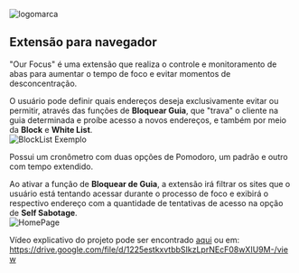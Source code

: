 ![logomarca](https://user-images.githubusercontent.com/75329823/236938070-a4a0d4ab-f0b7-4a8f-95ed-7c7ed04ae58e.png)
## Extensão para navegador


"Our Focus" é uma extensão que realiza o controle e monitoramento de abas para aumentar o tempo de foco e evitar momentos de desconcentração. 

O usuário pode definir quais endereços deseja exclusivamente evitar ou permitir, através das funções de **Bloquear Guia**, que "trava" o cliente na guia determinada e proíbe acesso a novos endereços, e também por meio da **Block** e **White List**.
<br>
![BlockList Exemplo](https://user-images.githubusercontent.com/75329823/236940032-e52ca8fc-e1b5-4996-9544-6969a5e9907f.png)

Possui um cronômetro com duas opções de Pomodoro, um padrão e outro com tempo extendido. 

Ao ativar a função de **Bloquear de Guia**, a extensão irá filtrar os sites que o usuário está tentando acessar durante o processo de foco e exibirá o respectivo endereço com a quantidade de tentativas de acesso na opção de **Self Sabotage**.
<br>
![HomePage](https://user-images.githubusercontent.com/75329823/236940232-93d79c07-d577-4e91-a6c0-b5fa5626bcb6.png)

Vídeo explicativo do projeto pode ser encontrado [aqui](https://drive.google.com/file/d/1225estkxvtbbSIkzLprNEcF08wXIU9M-/view) ou em: https://drive.google.com/file/d/1225estkxvtbbSIkzLprNEcF08wXIU9M-/view






